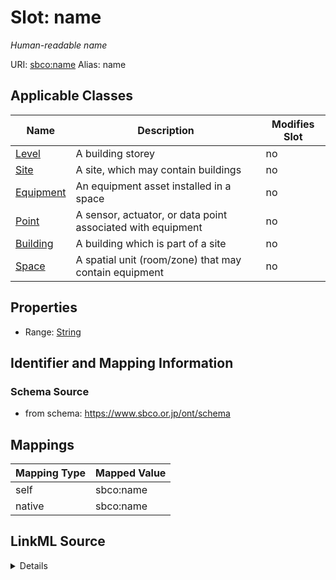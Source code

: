 

# Slot: name 


_Human-readable name_





URI: [sbco:name](https://www.sbco.or.jp/ont/name)
Alias: name

<!-- no inheritance hierarchy -->





## Applicable Classes

| Name | Description | Modifies Slot |
| --- | --- | --- |
| [Level](Level.md) | A building storey |  no  |
| [Site](Site.md) | A site, which may contain buildings |  no  |
| [Equipment](Equipment.md) | An equipment asset installed in a space |  no  |
| [Point](Point.md) | A sensor, actuator, or data point associated with equipment |  no  |
| [Building](Building.md) | A building which is part of a site |  no  |
| [Space](Space.md) | A spatial unit (room/zone) that may contain equipment |  no  |






## Properties

* Range: [String](String.md)




## Identifier and Mapping Information






### Schema Source


* from schema: https://www.sbco.or.jp/ont/schema




## Mappings

| Mapping Type | Mapped Value |
| ---  | ---  |
| self | sbco:name |
| native | sbco:name |




## LinkML Source

<details>
```yaml
name: name
description: Human-readable name
from_schema: https://www.sbco.or.jp/ont/schema
rank: 1000
alias: name
domain_of:
- Site
- Building
- Level
- Space
- Equipment
- Point
range: string

```
</details>